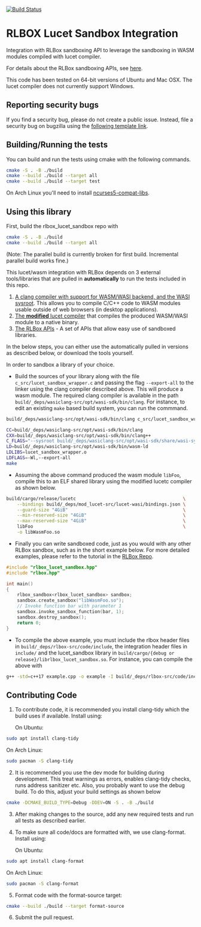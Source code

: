 [![Build Status](https://travis-ci.com/PLSysSec/rlbox_lucet_sandbox.svg?branch=master)](https://travis-ci.com/PLSysSec/rlbox_lucet_sandbox)

# RLBOX Lucet Sandbox Integration
Integration with RLBox sandboxing API to leverage the sandboxing in WASM modules compiled with lucet compiler.

For details about the RLBox sandboxing APIs, see [here](https://github.com/PLSysSec/rlbox_api_cpp17).

This code has been tested on 64-bit versions of Ubuntu and Mac OSX.
The lucet compiler does not currently support Windows.

## Reporting security bugs

If you find a security bug, please do not create a public issue. Instead, file a security bug on bugzilla using the [following template link](https://bugzilla.mozilla.org/enter_bug.cgi?cc=tom%40mozilla.com&cc=nfroyd%40mozilla.com&cc=deian%40cs.ucsd.edu&cc=shravanrn%40gmail.com&component=Security%3A%20Process%20Sandboxing&defined_groups=1&groups=core-security&product=Core&bug_type=defect).

## Building/Running the tests

You can build and run the tests using cmake with the following commands.

```bash
cmake -S . -B ./build
cmake --build ./build --target all
cmake --build ./build --target test
```

On Arch Linux you'll need to install [ncurses5-compat-libs](https://aur.archlinux.org/packages/ncurses5-compat-libs/).

## Using this library

First, build the rlbox_lucet_sandbox repo with

```bash
cmake -S . -B ./build
cmake --build ./build --target all
```
(Note: The parallel build is currently broken for first build. Incremental parallel build works fine.)

This lucet/wasm integration with RLBox depends on 3 external tools/libraries that are pulled in **automatically** to run the tests included in this repo.

1. [A clang compiler with support for WASM/WASI backend, and the WASI sysroot](https://github.com/CraneStation/wasi-sdk). This allows you to compile C/C++ code to WASM modules usable outside of web browsers (in desktop applications).
2. [The **modified** lucet compiler](https://github.com/shravanrn/lucet/) that compiles the produced WASM/WASI module to a native binary.
3.  [The RLBox APIs]((https://github.com/PLSysSec/rlbox_api_cpp17)) - A set of APIs that allow easy use of sandboxed libraries.

In the below steps, you can either use the automatically pulled in versions as described below, or download the tools yourself.

In order to sandbox a library of your choice.

- Build the sources of your library along with the file `c_src/lucet_sandbox_wrapper.c` and passing the flag `--export-all` to the linker using the clang compiler described above. This will produce a wasm module. The required clang compiler is available in the path `build/_deps/wasiclang-src/opt/wasi-sdk/bin/clang`.
For instance, to edit an existing `make` based build system, you can run the commmand.

```bash
build/_deps/wasiclang-src/opt/wasi-sdk/bin/clang c_src/lucet_sandbox_wrapper.c -c -o c_src/lucet_sandbox_wrapper.o

CC=build/_deps/wasiclang-src/opt/wasi-sdk/bin/clang                            \
CXX=build/_deps/wasiclang-src/opt/wasi-sdk/bin/clang++                         \
C_FLAGS="--sysroot build/_deps/wasiclang-src/opt/wasi-sdk/share/wasi-sysroot/" \
LD=build/_deps/wasiclang-src/opt/wasi-sdk/bin/wasm-ld                          \
LDLIBS=lucet_sandbox_wrapper.o                                                 \
LDFLAGS=-Wl,--export-all                                                       \
make
```

- Assuming the above command produced the wasm module `libFoo`, compile this to an ELF shared library using the modified lucetc compiler as shown below.

```bash
build/cargo/release/lucetc                                        \
    --bindings build/_deps/mod_lucet-src/lucet-wasi/bindings.json \
    --guard-size "4GiB"                                           \
    --min-reserved-size "4GiB"                                    \
    --max-reserved-size "4GiB"                                    \
    libFoo                                                        \
    -o libWasmFoo.so
```
- Finally you can write sandboxed code, just as you would with any other RLBox sandbox, such as in the short example below. For more detailed examples, please refer to the tutorial in the [RLBox Repo]((https://github.com/PLSysSec/rlbox_api_cpp17)).


```c++
#include "rlbox_lucet_sandbox.hpp"
#include "rlbox.hpp"

int main()
{
    rlbox_sandbox<rlbox_lucet_sandbox> sandbox;
    sandbox.create_sandbox("libWasmFoo.so");
    // Invoke function bar with parameter 1
    sandbox.invoke_sandbox_function(bar, 1);
    sandbox.destroy_sandbox();
    return 0;
}
```

- To compile the above example, you must include the rlbox header files in `build/_deps/rlbox-src/code/include`, the integration header files in `include/` and the lucet_sandbox library in `build/cargo/{debug or release}/librlbox_lucet_sandbox.so`. For instance, you can compile the above with

```bash
g++ -std=c++17 example.cpp -o example -I build/_deps/rlbox-src/code/include -I include -l:build/cargo/release/librlbox_lucet_sandbox.so
```

## Contributing Code

1. To contribute code, it is recommended you install clang-tidy which the build
uses if available. Install using:

   On Ubuntu:
```bash
sudo apt install clang-tidy
```
   On Arch Linux:
```bash
sudo pacman -S clang-tidy
```

2. It is recommended you use the dev mode for building during development. This
treat warnings as errors, enables clang-tidy checks, runs address sanitizer etc.
Also, you probably want to use the debug build. To do this, adjust your build
settings as shown below

```bash
cmake -DCMAKE_BUILD_TYPE=Debug -DDEV=ON -S . -B ./build
```

3. After making changes to the source, add any new required tests and run all
tests as described earlier.

4. To make sure all code/docs are formatted with, we use clang-format.
Install using:

   On Ubuntu:
```bash
sudo apt install clang-format
```
   On Arch Linux:
```bash
sudo pacman -S clang-format
```

5. Format code with the format-source target:
```bash
cmake --build ./build --target format-source
```

6. Submit the pull request.
